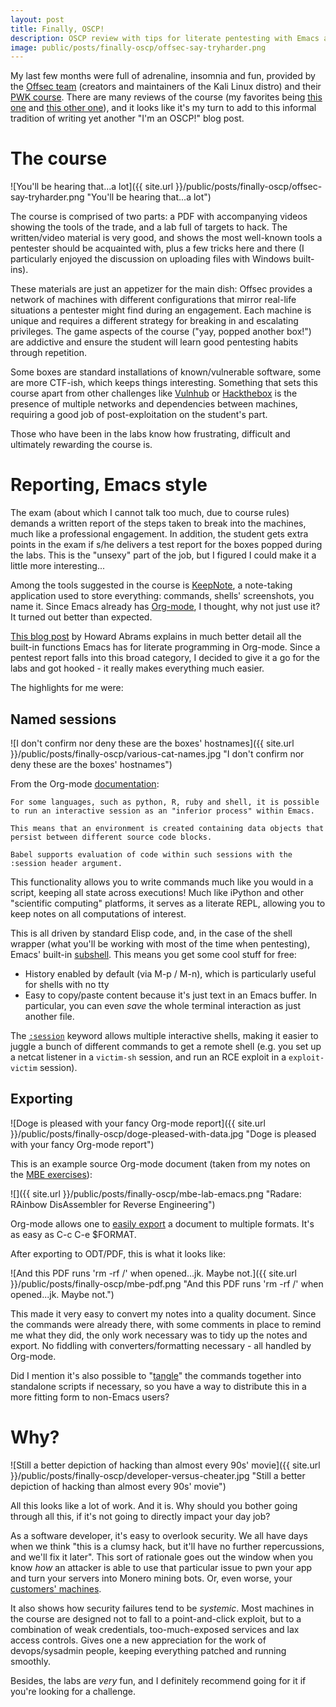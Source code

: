 ```yaml
---
layout: post
title: Finally, OSCP!
description: OSCP review with tips for literate pentesting with Emacs and Org-mode
image: public/posts/finally-oscp/offsec-say-tryharder.png
---
```


My last few months were full of adrenaline, insomnia and fun, provided by the [Offsec team](https://offensive-security.com) (creators and maintainers of the Kali Linux distro) and their [PWK course](https://www.offensive-security.com/information-security-training/penetration-testing-training-kali-linux/). There are many reviews of the course (my favorites being [this one](http://buffered.io/posts/oscp-and-me/) and [this other one](https://blog.g0tmi1k.com/2011/07/pentesting-with-backtrack-pwb/)), and it looks like it's my turn to add to this informal tradition of writing yet another "I'm an OSCP!" blog post.

# The course #

![You'll be hearing that...a lot]({{ site.url }}/public/posts/finally-oscp/offsec-say-tryharder.png "You'll be hearing that...a lot")

The course is comprised of two parts: a PDF with accompanying videos showing the tools of the trade, and a lab full of targets to hack. The written/video material is very good, and shows the most well-known tools a pentester should be acquainted with, plus a few tricks here and there (I particularly enjoyed the discussion on uploading files with Windows built-ins).

These materials are just an appetizer for the main dish: Offsec provides a network of machines with different configurations that mirror real-life situations a pentester might find during an engagement. Each machine is unique and requires a different strategy for breaking in and escalating privileges. The game aspects of the course ("yay, popped another box!") are addictive and ensure the student will learn good pentesting habits through repetition.

Some boxes are standard installations of known/vulnerable software, some are more CTF-ish, which keeps things interesting. Something that sets this course apart from other challenges like [Vulnhub](https://www.vulnhub.com/) or [Hackthebox](https://www.hackthebox.eu/) is the presence of multiple networks and dependencies between machines, requiring a good job of post-exploitation on the student's part.

Those who have been in the labs know how frustrating, difficult and ultimately rewarding the course is.

# Reporting, Emacs style #

The exam (about which I cannot talk too much, due to course rules) demands a written report of the steps taken to break into the machines, much like a professional engagement. In addition, the student gets extra points in the exam if s/he delivers a test report for the boxes popped during the labs. This is the "unsexy" part of the job, but I figured I could make it a little more interesting...

Among the tools suggested in the course is [KeepNote](http://keepnote.org/), a note-taking application used to store everything: commands, shells' screenshots, you name it. Since Emacs already has [Org-mode](https://orgmode.org/), I thought, why not just use it? It turned out better than expected.

[This blog post](http://howardism.org/Technical/Emacs/literate-devops.html) by Howard Abrams explains in much better detail all the built-in functions Emacs has for literate programming in Org-mode. Since a pentest report falls into this broad category, I decided to give it a go for the labs and got hooked - it really makes everything much easier.

The highlights for me were:

## Named sessions ##

![I don't confirm nor deny these are the boxes' hostnames]({{ site.url }}/public/posts/finally-oscp/various-cat-names.jpg "I don't confirm nor deny these are the boxes' hostnames")

From the Org-mode [documentation](https://orgmode.org/worg/org-contrib/babel/intro.html#org98c324c):

```
For some languages, such as python, R, ruby and shell, it is possible to run an interactive session as an "inferior process" within Emacs.

This means that an environment is created containing data objects that persist between different source code blocks.

Babel supports evaluation of code within such sessions with the :session header argument.
```

This functionality allows you to write commands much like you would in a script, keeping all state across executions! Much like iPython and other "scientific computing" platforms, it serves as a literate REPL, allowing you to keep notes on all computations of interest.

This is all driven by standard Elisp code, and, in the case of the shell wrapper (what you'll be working with most of the time when pentesting), Emacs' built-in [subshell](https://www.gnu.org/software/emacs/manual/html_node/emacs/Interactive-Shell.html). This means you get some cool stuff for free:

- History enabled by default (via M-p / M-n), which is particularly useful for shells with no tty
- Easy to copy/paste content because it's just text in an Emacs buffer. In particular, you can even _save_ the whole terminal interaction as just another file.

The [`:session`](https://orgmode.org/manual/session.html) keyword allows multiple interactive shells, making it easier to juggle a bunch of different commands to get a remote shell (e.g. you set up a netcat listener in a `victim-sh` session, and run an RCE exploit in a `exploit-victim` session).

## Exporting ##

![Doge is pleased with your fancy Org-mode report]({{ site.url }}/public/posts/finally-oscp/doge-pleased-with-data.jpg "Doge is pleased with your fancy Org-mode report")

This is an example source Org-mode document (taken from my notes on the [MBE exercises](https://github.com/RPISEC/MBE/blob/master/README.md)):

![]({{ site.url }}/public/posts/finally-oscp/mbe-lab-emacs.png "Radare: RAinbow DisAssembler for Reverse Engineering")

Org-mode allows one to [easily export](https://orgmode.org/manual/Exporting.html) a document to multiple formats. It's as easy as C-c C-e $FORMAT.

After exporting to ODT/PDF, this is what it looks like:

![And this PDF runs 'rm -rf /' when opened...jk. Maybe not.]({{ site.url }}/public/posts/finally-oscp/mbe-pdf.png "And this PDF runs 'rm -rf /' when opened...jk. Maybe not.")

This made it very easy to convert my notes into a quality document. Since the commands were already there, with some comments in place to remind me what they did, the only work necessary was to tidy up the notes and export. No fiddling with converters/formatting necessary - all handled by Org-mode.

Did I mention it's also possible to "[tangle](https://orgmode.org/manual/Extracting-source-code.html)" the commands together into standalone scripts if necessary, so you have a way to distribute this in a more fitting form to non-Emacs users?

# Why? #

![Still a better depiction of hacking than almost every 90s' movie]({{ site.url }}/public/posts/finally-oscp/developer-versus-cheater.jpg "Still a better depiction of hacking than almost every 90s' movie")

All this looks like a lot of work. And it is. Why should you bother going through all this, if it's not going to directly impact your day job?

As a software developer, it's easy to overlook security. We all have days when we think "this is a clumsy hack, but it'll have no further repercussions, and we'll fix it later". This sort of rationale goes out the window when you know _how_ an attacker is able to use that particular issue to pwn your app and turn your servers into Monero mining bots. Or, even worse, your [customers' machines](https://www.pandasecurity.com/mediacenter/mobile-news/wannamine-cryptomining-malware/).

It also shows how security failures tend to be _systemic_. Most machines in the course are designed not to fall to a point-and-click exploit, but to a combination of weak credentials, too-much-exposed services and lax access controls. Gives one a new appreciation for the work of devops/sysadmin people, keeping everything patched and running smoothly.

Besides, the labs are _very_ fun, and I definitely recommend going for it if you're looking for a challenge.
